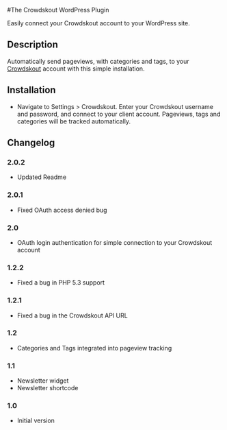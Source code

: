 #The Crowdskout WordPress Plugin

Easily connect your Crowdskout account to your WordPress site.

## Description ##

Automatically send pageviews, with categories and tags, to your [Crowdskout](http://crowdskout.com) account with this
 simple installation.

## Installation ##

* Navigate to Settings > Crowdskout. Enter your Crowdskout username and password, and connect to your client account.
  Pageviews, tags and categories will be tracked automatically.

## Changelog ##

### 2.0.2 ###
* Updated Readme

### 2.0.1 ###
* Fixed OAuth access denied bug

### 2.0 ###
* OAuth login authentication for simple connection to your Crowdskout account

### 1.2.2 ###
* Fixed a bug in PHP 5.3 support

### 1.2.1 ###
* Fixed a bug in the Crowdskout API URL

### 1.2 ###
* Categories and Tags integrated into pageview tracking

### 1.1 ###
* Newsletter widget
* Newsletter shortcode

### 1.0 ###
* Initial version
